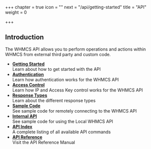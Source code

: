 +++
chapter = true
icon = "<i class='fa fa-code fa-fw'></i>"
next = "/api/getting-started"
title = "API"
weight = 0

+++

## Introduction

The WHMCS API allows you to perform operations and actions within WHMCS from external third party and custom code.

* **[Getting Started](/api/getting-started/)**<br>Learn about how to get started with the API
* **[Authentication](/api/authentication/)**<br>Learn how authentication works for the WHMCS API
* **[Access Control](/api/access-control/)**<br>Learn how IP and Access Key control works for the WHMCS API
* **[Response Types](/api/response-types/)**<br>Learn about the different response types
* **[Sample Code](/api/sample-code/)**<br>See sample code for remotely connecting to the WHMCS API
* **[Internal API](/api/internal-api/)**<br>See sample code for using the Local WHMCS API
* **[API Index](/api/api-index/)**<br>A complete listing of all available API commands
* **[API Reference](/api-reference/)**<br>Visit the API Reference Manual
